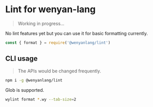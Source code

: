 # Lint for wenyan-lang

> Working in progress...

No lint features yet but you can use it for basic formatting currently.

```js
const { format } = require('@wenyanlang/lint')
```

## CLI usage

> The APIs would be changed frequently.

```bash
npm i -g @wenyanlang/lint
```

Glob is supported.

```bash
wylint format *.wy --tab-size=2
```
